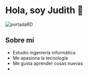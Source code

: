 # Hola, soy Judith 👋

![portadaRD](https://github.com/judith-vm/MiCV/assets/157530840/782375bd-5ea5-4e20-8b62-2b536fb87679)


## Sobre mí
* Estudio ingeniería informática
* Me apasiona la tecnología
* Me gusta aprender cosas nuevas
* 

<!---
judith-vm/judith-vm is a ✨ special ✨ repository because its `README.md` (this file) appears on your GitHub profile.
You can click the Preview link to take a look at your changes.
--->
